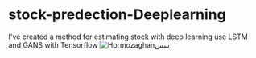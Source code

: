 # stock-predection-Deeplearning
I've created a method for estimating stock with deep learning use LSTM and GANS with Tensorflow 
![Hormozaghan](https://pasteboard.co/IAzn0v4.jpg)سس
